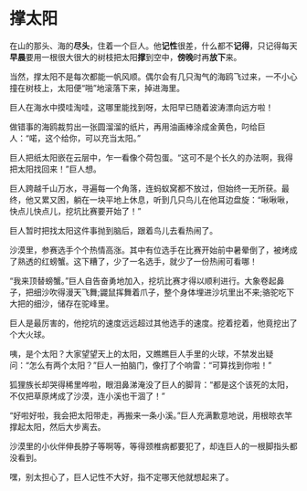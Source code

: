 # 撑太阳

在山的那头、海的**尽头**，住着一个巨人。他**记性**很差，什么都不**记得**，只记得每天**早晨**要用一根很大很大的树枝把太阳**撑**到空中，**傍晚**时再**放下**来。

当然，撑太阳不是每次都能一帆风顺。偶尔会有几只淘气的海鸥飞过来，一不小心撞在树枝上，太阳便“啪”地滚落下来，掉进海里。

巨人在海水中摸哇淘哇，这哪里能找到呀，太阳早已随着波涛漂向远方啦！

做错事的海鸥裁剪出一张圆溜溜的纸片，再用油画棒涂成金黄色，叼给巨人：“喏，这个给你，可以充当太阳。”

巨人把纸太阳嵌在云层中，乍一看像个荷包蛋。“这可不是个长久的办法啊，我得把太阳找回来！”巨人想。

巨人跨越千山万水，寻遍每一个角落，连蚂蚁窝都不放过，但始终一无所获。最终，他又累又困，躺在一块平地上休息，听到几只鸟儿在他耳边盘旋：“啾啾啾，快点儿快点儿，挖坑比赛要开始了！”

巨人暂时把找太阳这件事抛到脑后，跟着鸟儿去看热闹了。

沙漠里，参赛选手个个热情高涨。其中有位选手在比赛开始前中暑晕倒了，被烤成了熟透的红螃蟹。这下糟了，少了一名选手，就少了一份热闹可看哪！

“我来顶替螃蟹。”巨人自告奋勇地加入，挖坑比赛才得以顺利进行。大象卷起鼻子，把细沙吹得漫天飞舞;鼹鼠挥舞着爪子，整个身体埋进沙坑里出不来;骆驼吃下大把的细沙，储存在驼峰里。

巨人是最厉害的，他挖坑的速度远远超过其他选手的速度。挖着挖着，他竟挖出了个大火球。

咦，是个太阳？大家望望天上的太阳，又瞧瞧巨人手里的火球，不禁发出疑问：“怎么有两个太阳？”巨人一拍脑门，像打了个响雷：“可算找到你啦！”

狐狸族长却哭得稀里哗啦，眼泪鼻涕淹没了巨人的脚背：“都是这个该死的太阳，不仅把草原烤成了沙漠，连小溪也干涸了！”

“好啦好啦，我会把太阳带走，再搬来一条小溪。”巨人充满歉意地说，用根晾衣竿撑起太阳，然后大步离去。

沙漠里的小伙伴伸長脖子等啊等，等得颈椎病都要犯了，却连巨人的一根脚指头都没看到。

嘿，别太担心了，巨人记性不大好，指不定哪天他就想起来了。
